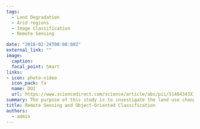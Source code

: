```yaml
---
tags:
  - Land Degradation
  - Arid regions
  - Image Classification
  - Remote Sensing

date: "2018-02-24T00:00:00Z"
external_link: ""
image:
  caption: 
  focal_point: Smart
links:
- icon: photo-video
  icon_pack: fa
  name: DOI
  url: https://www.sciencedirect.com/science/article/abs/pii/S1464343X18301109
summary: The purpose of this study is to investigate the land use change trends in Yazd-Ardakan plain using remote sensing method from 1986 to 2016 and Landsat satellite images and emphasizing the object-oriented classification method. In this research, Landsat satellite images for 1986, Landsat for 1999 and 2010, and Landsat 8 for 2016 were used. 
title: Remote Sensing and Object-Oriented Classification
authors: 
  - admin
---
```


